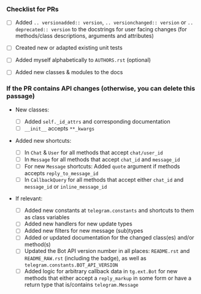 <!--
Hey! You're PRing? Cool! Please have a look at the below checklist. It's here to help both you and the maintainers to remember some aspects. Make sure to check out our contribution guide (https://github.com/python-telegram-bot/python-telegram-bot/blob/master/.github/CONTRIBUTING.rst).
-->

### Checklist for PRs

- [ ] Added `.. versionadded:: version`, `.. versionchanged:: version` or `.. deprecated:: version` to the docstrings for user facing changes (for methods/class descriptions, arguments and attributes)
- [ ] Created new or adapted existing unit tests
- [ ] Added myself alphabetically to `AUTHORS.rst` (optional)
- [ ] Added new classes & modules to the docs


### If the PR contains API changes (otherwise, you can delete this passage)

* New classes:
    - [ ] Added `self._id_attrs` and corresponding documentation
    - [ ] `__init__` accepts `**_kwargs`
    
* Added new shortcuts:
    - [ ] In `Chat` & `User` for all methods that accept `chat/user_id`
    - [ ] In `Message` for all methods that accept `chat_id` and `message_id`
    - [ ] For new `Message` shortcuts: Added `quote` argument if methods accepts `reply_to_message_id`
    - [ ] In `CallbackQuery` for all methods that accept either `chat_id` and `message_id` or `inline_message_id`
    
* If relevant:

    - [ ] Added new constants at `telegram.constants` and shortcuts to them as class variables
    - [ ] Added new handlers for new update types
    - [ ] Added new filters for new message (sub)types
    - [ ] Added or updated documentation for the changed class(es) and/or method(s)
    - [ ] Updated the Bot API version number in all places: `README.rst` and `README_RAW.rst` (including the badge), as well as `telegram.constants.BOT_API_VERSION`
    - [ ] Added logic for arbitrary callback data in `tg.ext.Bot` for new methods that either accept a `reply_markup` in some form or have a return type that is/contains `telegram.Message`
